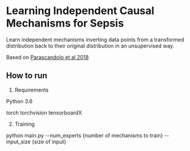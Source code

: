 # Learning Independent Causal Mechanisms for Sepsis

Learn independent mechanisms inverting data points from a transformed distribution back to their original distribution in an unsupervised way.

Based on [Parascandolo et al 2018](https://arxiv.org/abs/1712.00961)

## How to run

1. Requirements

Python 3.6

torch
torchvision
tensorboardX

2. Training

python main.py 
   --num_experts {number of mechanisms to train}
   --input_size {size of input}
